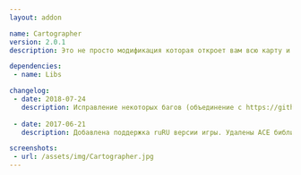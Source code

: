 ```yaml
---
layout: addon

name: Cartographer
version: 2.0.1
description: Это не просто модификация которая откроет вам всю карту и поможет пройти из точки А в точку Б. Это целая система по замене и улучшению интерфейса вашей карты. А так же дополнительные модули Cartographer Mining и Cartographer Herbalism, которые оставляют заметки о собранных вами ресурсах.

dependencies:
 - name: Libs

changelog:
 - date: 2018-07-24
   description: Исправление некоторых багов (объединение с https://github.com/Muehe/classicdb/releases)
   
 - date: 2017-06-21
   description: Добавлена поддержка ruRU версии игры. Удалены ACE библиотеки. Добавлена зависимость от !Libs. Добавлена база данных с координатами ресурсов.

screenshots:
 - url: /assets/img/Cartographer.jpg
---
```

